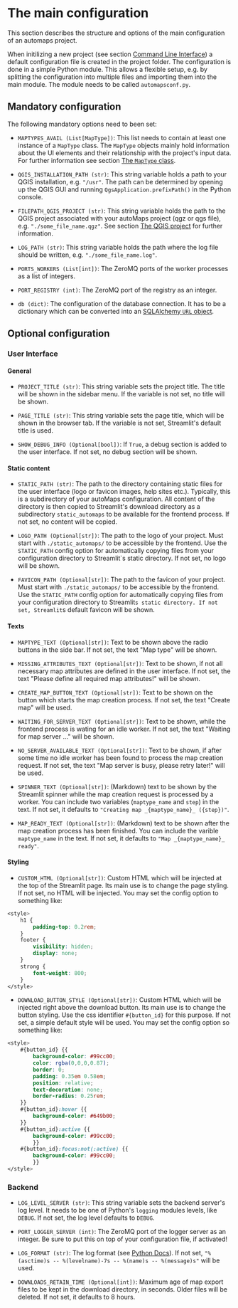 # The main configuration

This section describes the structure and options of the main configuration of an
automaps project.

When initilizing a new project (see section [Command Line Interface](cli.md))
a default configuration file is created in the project folder. The configuration is done
in a simple Python module. This allows a flexible setup, e.g. by splitting the
configuration into multiple files and importing them into the main module. The module
needs to be called `automapsconf.py`.

## Mandatory configuration

The following mandatory options need to been set:

* `MAPTYPES_AVAIL (List[MapType])`: This list needs to contain at least one instance of
a `MapType` class. The `MapType` objects mainly hold information about the UI elements
and their relationship with the project's input data. For further information see
section [The `MapType` class](map_type.md).

* `QGIS_INSTALLATION_PATH (str)`: This string variable holds a path to your QGIS installation, e.g. `"/usr"`. The path can be determined by opening up the QGIS GUI and
running `QgsApplication.prefixPath()` in the Python console.

* `FILEPATH_QGIS_PROJECT (str)`: This string variable holds the path to the QGIS
project associated with your autoMaps project (qgz or qgs file), e.g.
`"./some_file_name.qgz"`. See section [The QGIS project](qgis_project.md)
for further information.

* `LOG_PATH (str)`: This string variable holds the path where the log file should be
written, e.g. `"./some_file_name.log"`.

* `PORTS_WORKERS (List[int])`: The ZeroMQ ports of the worker processes as a list of
integers.

* `PORT_REGISTRY (int)`: The ZeroMQ port of the registry as an integer.

* `db (dict)`: The configuration of the database connection. It has to be a dictionary
which can be converted into an [SQLAlchemy `URL` object](https://docs.sqlalchemy.org/en/14/core/engines.html#sqlalchemy.engine.URL).

## Optional configuration

### User Interface

#### General

* `PROJECT_TITLE (str)`: This string variable sets the project title. The title will be
shown in the sidebar menu. If the variable is not set, no title will be shown.

* `PAGE_TITLE (str)`: This string variable sets the page title, which will be shown in
the browser tab. If the variable is not set, Streamlit's default title is used.

* `SHOW_DEBUG_INFO (Optional[bool])`: If `True`, a debug section is added to the user
interface. If not set, no debug section will be shown.

#### Static content

* `STATIC_PATH (str)`: The path to the directory containing static files for the user
interface (logo or favicon images, help sites etc.). Typically, this is a subdirectory
of your autoMaps configuration. All content of the directory is then copied to
Streamlit's download directory as a subdirectory `static_automaps` to be available for
the frontend process. If not set, no content will be copied.

* `LOGO_PATH (Optional[str])`: The path to the logo of your project. Must start with
`./static_automaps/` to be accessible by the frontend. Use the `STATIC_PATH` config
option for automatically copying files from your configuration directory to Streamlit`s
static directory. If not set, no logo will be shown.

* `FAVICON_PATH (Optional[str])`: The path to the favicon of your project. Must start
with `./static_automaps/` to be accessible by the frontend. Use the `STATIC_PATH` config
option for automatically copying files from your configuration directory to Streamlit`s
static directory. If not set, Streamlit`s default favicon will be shown.

#### Texts

* `MAPTYPE_TEXT (Optional[str])`: Text to be shown above the radio buttons in the side
bar. If not set, the text "Map type" will be shown.

* `MISSING_ATTRIBUTES_TEXT (Optional[str])`: Text to be shown, if not all necessary
map attributes are defined in the user interface. If not set, the text "Please define
all required map attributes!" will be shown.

* `CREATE_MAP_BUTTON_TEXT (Optional[str])`: Text to be shown on the button which starts
the map creation process. If not set, the text "Create map" will be used.

* `WAITING_FOR_SERVER_TEXT (Optional[str])`: Text to be shown, while the frontend
process is wating for an idle worker. If not set, the text "Waiting for map server ..."
will be shown.

* `NO_SERVER_AVAILABLE_TEXT (Optional[str])`: Text to be shown, if after some time no
idle worker has been found to process the map creation request. If not set, the text
"Map server is busy, please retry later!" will be used.

* `SPINNER_TEXT (Optional[str])`: (Markdown) text to be shown by the Streamlit spinner
while the map creation request is processed by a worker. You can include two variables
(`maptype_name` and `step`) in the text. If not set, it defaults to
`"Creating map _{maptype_name}_ ({step})"`.

* `MAP_READY_TEXT (Optional[str])`: (Markdown) text to be shown after the map creation
process has been finished. You can include the varible `maptype_name` in the text. If
not set, it defaults to `"Map _{maptype_name}_ ready"`.

#### Styling

* `CUSTOM_HTML (Optional[str])`: Custom HTML which will be injected at the top of the
Streamlit page. Its main use is to change the page styling. If not set, no HTML will be
injected. You may set the config option to something like:

```css
<style>
    h1 {
        padding-top: 0.2rem;
    }
    footer {
        visibility: hidden;
        display: none;
    }
    strong {
        font-weight: 800;
    }
</style>
```

* `DOWNLOAD_BUTTON_STYLE (Optional[str])`: Custom HTML which will be injected right
above the download button. Its main use is to change the button styling. Use the css
identifier `#{button_id}` for this purpose. If not set, a simple default style will
be used. You may set the config option so something like:

```css
<style>
    #{button_id} {{
        background-color: #99cc00;
        color: rgba(0,0,0,0.87);
        border: 0;
        padding: 0.35em 0.58em;
        position: relative;
        text-decoration: none;
        border-radius: 0.25rem;
    }}
    #{button_id}:hover {{
        background-color: #649b00;
    }}
    #{button_id}:active {{
        background-color: #99cc00;
        }}
    #{button_id}:focus:not(:active) {{
        background-color: #99cc00;
        }}
</style>
```

### Backend

* `LOG_LEVEL_SERVER (str)`: This string variable sets the backend server's log level.
It needs to be one of Python's `logging` modules levels, like `DEBUG`. If not set,
the log level defaults to `DEBUG`.

* `PORT_LOGGER_SERVER (int)`: The ZeroMQ port of the logger server as an integer. Be
sure to put this on top of your configuration file, if activated!

* `LOG_FORMAT (str)`: The log format (see
[Python Docs](https://docs.python.org/3/library/logging.html)). If not set,
`"%(asctime)s -- %(levelname)-7s -- %(name)s -- %(message)s"` will be used.

* `DOWNLOADS_RETAIN_TIME (Optional[int])`: Maximum age of map export files to be kept in
the download directory, in seconds. Older files will be deleted. If not set, it defaults
to 8 hours.
